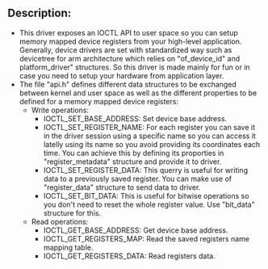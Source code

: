 ## Description:
- This driver exposes an IOCTL API to user space so you can setup memory mapped device registers from your high-level application.
Generally, device drivers are set with standardized way such as devicetree for arm architecture which relies on "of_device_id" and platform_driver" structures. So this driver is made mainly for fun or in case you need to setup your hardware from application layer.
- The file "api.h" defines different data structures to be exchanged between kernel and user space as well as the different properties to be defined for a memory mapped device registers:
    - Write operations:
        - IOCTL_SET_BASE_ADDRESS: Set device base address.
        - IOCTL_SET_REGISTER_NAME: For each register you can save it in the driver session using a specific name so you can access it latelly using its name so you avoid providing its coordinates each time. You can achieve this by defining its proporties in "register_metadata" structure and provide it to driver.
        - IOCTL_SET_REGISTER_DATA: This querry is useful for writing data to a previously saved register. You can make use of "register_data" structure to send data to driver.
        - IOCTL_SET_BIT_DATA: This is useful for bitwise operations so you don't need to reset the whole register value. Use "bit_data" structure for this.
    - Read operations:
        - IOCTL_GET_BASE_ADDRESS: Get device base address.
        - IOCTL_GET_REGISTERS_MAP: Read the saved registers name mapping table.
        - IOCTL_GET_REGISTERS_DATA: Read registers data.

